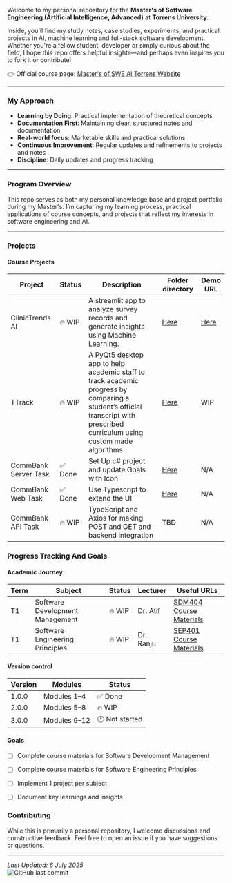 Welcome to my personal repository for the **Master's of Software Engineering (Artificial Intelligence, Advanced)** at **Torrens University**.

Inside, you'll find my study notes, case studies, experiments, and practical projects in AI, machine learning and full-stack software development.  
Whether you're a fellow student, developer or simply curious about the field, I hope this repo offers helpful insights—and perhaps even inspires you to fork it or contribute!

👉 Official course page: [Master's of SWE AI Torrens Website](https://www.torrens.edu.au/courses/technology/master-of-software-engineering-artificial-intelligence-advanced)

---

### My Approach
- **Learning by Doing**: Practical implementation of theoretical concepts
- **Documentation First**: Maintaining clear, structured notes and documentation
- **Real-world focus**: Marketable skills and practical solutions
- **Continuous Improvement**: Regular updates and refinements to projects and notes
- **Discipline**: Daily updates and progress tracking

---

### Program Overview
This repo serves as both my personal knowledge base and project portfolio during my Master's. I’m capturing my learning process, practical applications of course concepts, and projects that reflect my interests in software engineering and AI.

---

### Projects
#### Course Projects
Project | Status | Description | Folder directory | Demo URL |
|---------|---------------------|----------------|----------------|----------------|
| ClinicTrends AI   | 🔥 WIP | A streamlit app to analyze survey records and generate insights using Machine Learning. | [Here](./T1-Software-Engineering-Principles/projects/clinictrends_ai/README.md) | [Here](https://sep-torrens-dr-ranju-group-1.streamlit.app/) | 
| TTrack   | 🔥 WIP | A PyQt5 desktop app to help academic staff to track academic progress by comparing a student’s official transcript with prescribed curriculum using custom made algorithms.         | [Here](./T1-Software-Development-Management/projects/TTrack_v1/README.md) | WIP |
| CommBank Server Task | ✅ Done | Set Up c# project and update Goals with Icon         | [Here](./T1-Extra/cba/CommBank-Server) | N/A |
| CommBank Web Task | ✅ Done | Use Typescript to extend the UI | [Here](./T1-Extra/cba/CommBank-Web) | N/A |
| CommBank API Task | 🔥 WIP | TypeScript and Axios for making POST and GET and backend integration | TBD | N/A |

### Progress Tracking And Goals

#### Academic Journey
Term | Subject | Status | Lecturer | Useful URLs |
|---------|---------------------|----------------|----------------|----------------|
| T1 | Software Development Management | 🔥 WIP | Dr. Atif | [SDM404 Course Materials](./T1-Software-Development-Management/README.md) |
| T1 | Software Engineering Principles | 🔥 WIP | Dr. Ranju | [SEP401 Course Materials](./T1-Software-Engineering-Principles/README.md) |

#### Version control
| Version | Modules            | Status         | 
|---------|---------------------|----------------|
| 1.0.0   | Modules 1–4         | ✅ Done        |
| 2.0.0   | Modules 5–8         | 🔥 WIP |
| 3.0.0   | Modules 9–12        | 🕐 Not started |

#### Goals
- [ ] Complete course materials for Software Development Management
- [ ] Complete course materials for Software Engineering Principles
- [ ] Implement 1 project per subject
- [ ] Document key learnings and insights


### Contributing
While this is primarily a personal repository, I welcome discussions and constructive feedback. Feel free to open an issue if you have suggestions or questions.

---

*Last Updated: 6 July 2025*  
![GitHub last commit](https://img.shields.io/github/last-commit/lfariabr/masters-swe-ai?style=flat-square)
